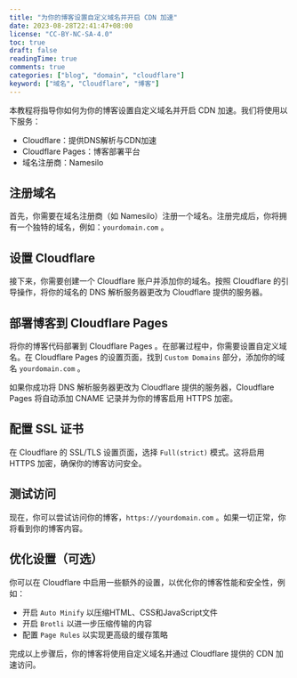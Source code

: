 ```yaml
---
title: "为你的博客设置自定义域名并开启 CDN 加速"
date: 2023-08-28T22:41:47+08:00
license: "CC-BY-NC-SA-4.0"
toc: true
draft: false
readingTime: true
comments: true
categories: ["blog", "domain", "cloudflare"]
keyword: ["域名", "Cloudflare", "博客"]
---
```


本教程将指导你如何为你的博客设置自定义域名并开启 CDN 加速。我们将使用以下服务：

- Cloudflare：提供DNS解析与CDN加速
- Cloudflare Pages：博客部署平台
- 域名注册商：Namesilo

## 注册域名

首先，你需要在域名注册商（如 Namesilo）注册一个域名。注册完成后，你将拥有一个独特的域名，例如：`yourdomain.com` 。

## 设置 Cloudflare

接下来，你需要创建一个 Cloudflare 账户并添加你的域名。按照 Cloudflare 的引导操作，将你的域名的 DNS 解析服务器更改为 Cloudflare 提供的服务器。

## 部署博客到 Cloudflare Pages

将你的博客代码部署到 Cloudflare Pages 。在部署过程中，你需要设置自定义域名。在 Cloudflare Pages 的设置页面，找到 `Custom Domains` 部分，添加你的域名 `yourdomain.com` 。

如果你成功将 DNS 解析服务器更改为 Cloudflare 提供的服务器，Cloudflare Pages 将自动添加 CNAME 记录并为你的博客启用 HTTPS 加密。

## 配置 SSL 证书

在 Cloudflare 的 SSL/TLS 设置页面，选择 `Full(strict)` 模式。这将启用 HTTPS 加密，确保你的博客访问安全。

## 测试访问

现在，你可以尝试访问你的博客，`https://yourdomain.com` 。如果一切正常，你将看到你的博客内容。

## 优化设置（可选）

你可以在 Cloudflare 中启用一些额外的设置，以优化你的博客性能和安全性，例如：

- 开启 `Auto Minify` 以压缩HTML、CSS和JavaScript文件
- 开启 `Brotli` 以进一步压缩传输的内容
- 配置 `Page Rules` 以实现更高级的缓存策略

完成以上步骤后，你的博客将使用自定义域名并通过 Cloudflare 提供的 CDN 加速访问。
